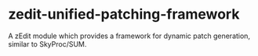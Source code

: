 # zedit-unified-patching-framework
A zEdit module which provides a framework for dynamic patch generation, similar to SkyProc/SUM.
